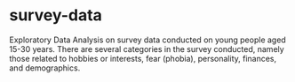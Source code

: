 # survey-data
Exploratory Data Analysis on survey data conducted on young people aged 15-30 years. There are several categories in the survey conducted, namely those related to hobbies or interests, fear (phobia), personality, finances, and demographics.
